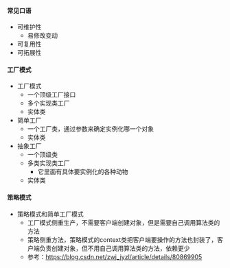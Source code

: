 #### 常见口语

* 可维护性
  * 易修改变动
* 可复用性
* 可拓展性

#### 工厂模式​ 

* 工厂模式
  * 一个顶级工厂接口
  * 多个实现类工厂
  * 实体类
* 简单工厂
  * 一个工厂类，通过参数来确定实例化哪一个对象
  * 实体类
* 抽象工厂
  * 一个顶级类
  * 多类实现类工厂
    * 它里面有具体要实例化的各种动物
  * 实体类

#### 策略模式

* 策略模式和简单工厂模式
  * 工厂模式侧重生产，不需要客户端创建对象，但是需要自己调用算法类的方法
  * 策略侧重方法，策略模式的context类把客户端要操作的方法也封装了，客户端负责创建对象，但不用自己调用算法类的方法，依赖更少
  * 参考：https://blog.csdn.net/zwj_jyzl/article/details/80869905